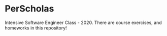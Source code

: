 # PerScholas

Intensive Software Engineer Class - 2020.
There are course exercises, and homeworks in this repository!
